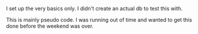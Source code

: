 I set up the very basics only. I didn't create an actual db to test this with.

This is mainly pseudo code. I was running out of time and wanted to get this done before the weekend was over.
